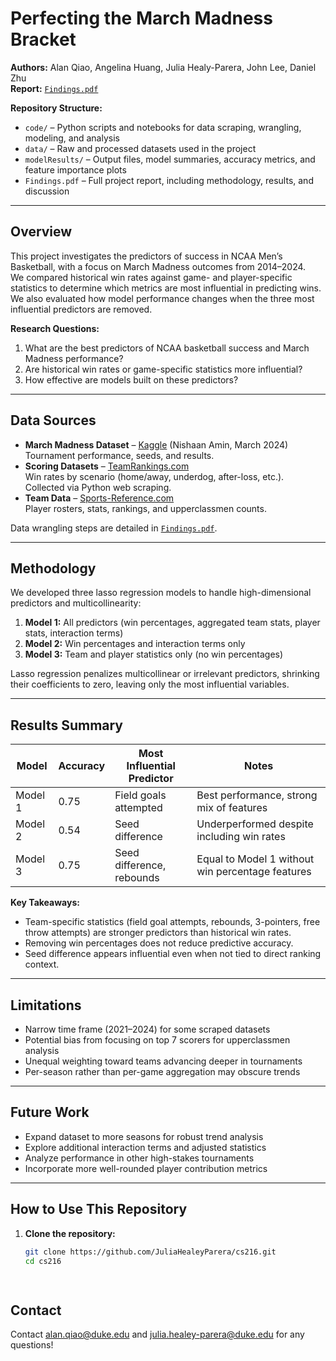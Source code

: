 # Perfecting the March Madness Bracket

**Authors:** Alan Qiao, Angelina Huang, Julia Healy-Parera, John Lee, Daniel Zhu  
**Report:** [`Findings.pdf`](./Findings.pdf)  

**Repository Structure:**  
- `code/` – Python scripts and notebooks for data scraping, wrangling, modeling, and analysis  
- `data/` – Raw and processed datasets used in the project  
- `modelResults/` – Output files, model summaries, accuracy metrics, and feature importance plots  
- `Findings.pdf` – Full project report, including methodology, results, and discussion  

---

## Overview
This project investigates the predictors of success in NCAA Men’s Basketball, with a focus on March Madness outcomes from 2014–2024.  
We compared historical win rates against game- and player-specific statistics to determine which metrics are most influential in predicting wins.  
We also evaluated how model performance changes when the three most influential predictors are removed.

**Research Questions:**
1. What are the best predictors of NCAA basketball success and March Madness performance?  
2. Are historical win rates or game-specific statistics more influential?  
3. How effective are models built on these predictors?  

---

## Data Sources
- **March Madness Dataset** – [Kaggle](https://www.kaggle.com) (Nishaan Amin, March 2024)  
  Tournament performance, seeds, and results.  
- **Scoring Datasets** – [TeamRankings.com](https://www.teamrankings.com)  
  Win rates by scenario (home/away, underdog, after-loss, etc.).  
  Collected via Python web scraping.  
- **Team Data** – [Sports-Reference.com](https://www.sports-reference.com/cbb/)  
  Player rosters, stats, rankings, and upperclassmen counts.  

Data wrangling steps are detailed in [`Findings.pdf`](./Findings.pdf).

---

## Methodology
We developed three lasso regression models to handle high-dimensional predictors and multicollinearity:
1. **Model 1:** All predictors (win percentages, aggregated team stats, player stats, interaction terms)  
2. **Model 2:** Win percentages and interaction terms only  
3. **Model 3:** Team and player statistics only (no win percentages)  

Lasso regression penalizes multicollinear or irrelevant predictors, shrinking their coefficients to zero, leaving only the most influential variables.

---

## Results Summary
| Model   | Accuracy | Most Influential Predictor | Notes |
|---------|----------|----------------------------|-------|
| Model 1 | 0.75     | Field goals attempted      | Best performance, strong mix of features |
| Model 2 | 0.54     | Seed difference            | Underperformed despite including win rates |
| Model 3 | 0.75     | Seed difference, rebounds  | Equal to Model 1 without win percentage features |

**Key Takeaways:**
- Team-specific statistics (field goal attempts, rebounds, 3-pointers, free throw attempts) are stronger predictors than historical win rates.  
- Removing win percentages does not reduce predictive accuracy.  
- Seed difference appears influential even when not tied to direct ranking context.

---

## Limitations
- Narrow time frame (2021–2024) for some scraped datasets  
- Potential bias from focusing on top 7 scorers for upperclassmen analysis  
- Unequal weighting toward teams advancing deeper in tournaments  
- Per-season rather than per-game aggregation may obscure trends  

---

## Future Work
- Expand dataset to more seasons for robust trend analysis  
- Explore additional interaction terms and adjusted statistics  
- Analyze performance in other high-stakes tournaments  
- Incorporate more well-rounded player contribution metrics  

---

## How to Use This Repository
1. **Clone the repository:**
   ```bash
   git clone https://github.com/JuliaHealeyParera/cs216.git
   cd cs216

  
## Contact
Contact alan.qiao@duke.edu and julia.healey-parera@duke.edu for any questions!
